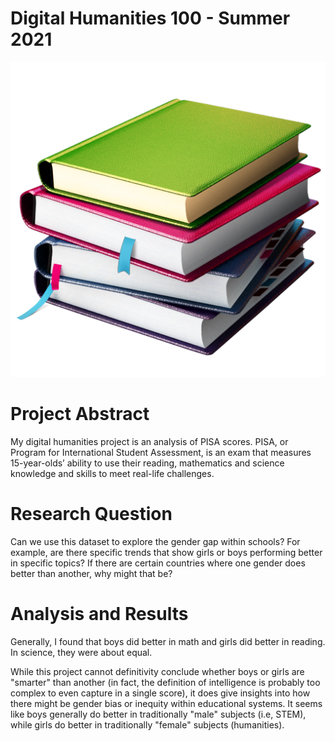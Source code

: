 # Digital Humanities 100 - Summer 2021
![alt text](book.png "Book")

# Project Abstract
My digital humanities project is an analysis of PISA scores. PISA, or Program for International Student Assessment, is an exam that measures 15-year-olds’ ability to use their reading, mathematics and science knowledge and skills to meet real-life challenges.

# Research Question 

Can we use this dataset to explore the gender gap within schools? For example, are there specific trends that show girls or boys performing better in specific topics? If there are certain countries where one gender does better than another, why might that be?

# Analysis and Results 

Generally, I found that boys did better in math and girls did better in reading. In science, they were about equal. 

While this project cannot definitivity conclude whether boys or girls are "smarter" than another (in fact, the definition of intelligence is probably too complex to even capture in a single score), it does give insights into how there might be gender bias or inequity within educational systems. It seems like boys generally do better in traditionally "male" subjects (i.e, STEM), while girls do better in traditionally "female" subjects (humanities).
